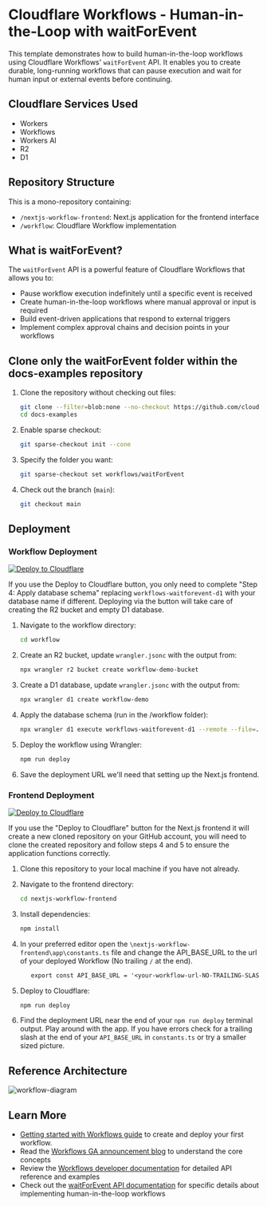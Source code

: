 # Cloudflare Workflows - Human-in-the-Loop with waitForEvent

This template demonstrates how to build human-in-the-loop workflows using Cloudflare Workflows' `waitForEvent` API. It enables you to create durable, long-running workflows that can pause execution and wait for human input or external events before continuing.

## Cloudflare Services Used

- Workers
- Workflows
- Workers AI
- R2
- D1

## Repository Structure

This is a mono-repository containing:

- `/nextjs-workflow-frontend`: Next.js application for the frontend interface
- `/workflow`: Cloudflare Workflow implementation

## What is waitForEvent?

The `waitForEvent` API is a powerful feature of Cloudflare Workflows that allows you to:

- Pause workflow execution indefinitely until a specific event is received
- Create human-in-the-loop workflows where manual approval or input is required
- Build event-driven applications that respond to external triggers
- Implement complex approval chains and decision points in your workflows

## Clone only the waitForEvent folder within the docs-examples repository

1. Clone the repository without checking out files:

   ```bash
   git clone --filter=blob:none --no-checkout https://github.com/cloudflare/docs-examples.git
   cd docs-examples
   ```

2. Enable sparse checkout:

   ```bash
   git sparse-checkout init --cone
   ```

3. Specify the folder you want:

   ```bash
   git sparse-checkout set workflows/waitForEvent
   ```

4. Check out the branch (`main`):

   ```bash
   git checkout main
   ```

## Deployment

### Workflow Deployment

[![Deploy to Cloudflare](https://deploy.workers.cloudflare.com/button)](https://deploy.workers.cloudflare.com/?url=https://github.com/cloudflare/docs-examples/tree/main/workflows/waitForEvent/workflow)

If you use the Deploy to Cloudflare button, you only need to complete "Step 4: Apply database schema" replacing `workflows-waitforevent-d1` with your database name if different. Deploying via the button will take care of creating the R2 bucket and empty D1 database.

1. Navigate to the workflow directory:

   ```bash
   cd workflow
   ```

2. Create an R2 bucket, update `wrangler.jsonc` with the output from:

   ```bash
   npx wrangler r2 bucket create workflow-demo-bucket
   ```

3. Create a D1 database, update `wrangler.jsonc` with the output from:

   ```bash
   npx wrangler d1 create workflow-demo
   ```

4. Apply the database schema (run in the /workflow folder):

   ```bash
   npx wrangler d1 execute workflows-waitforevent-d1 --remote --file=./db.sql
   ```

5. Deploy the workflow using Wrangler:

   ```bash
   npm run deploy
   ```

6. Save the deployment URL we'll need that setting up the Next.js frontend.

### Frontend Deployment

[![Deploy to Cloudflare](https://deploy.workers.cloudflare.com/button)](https://deploy.workers.cloudflare.com/?url=https://github.com/cloudflare/docs-examples/tree/main/workflows/waitForEvent/nextjs-workflow-frontend)

If you use the "Deploy to Cloudflare" button for the Next.js frontend it will create a new cloned repository on your GitHub account, you will need to clone the created repository and follow steps 4 and 5 to ensure the application functions correctly.

1. Clone this repository to your local machine if you have not already.
2. Navigate to the frontend directory:

   ```bash
   cd nextjs-workflow-frontend
   ```

3. Install dependencies:

   ```bash
   npm install
   ```

4. In your preferred editor open the `\nextjs-workflow-frontend\app\constants.ts` file and change the API_BASE_URL to the url of your deployed Workflow (No trailing `/` at the end).

   ```txt
      export const API_BASE_URL = '<your-workflow-url-NO-TRAILING-SLASH>';
   ```

5. Deploy to Cloudflare:

   ```bash
   npm run deploy
   ```

6. Find the deployment URL near the end of your `npm run deploy` terminal output. Play around with the app. If you have errors check for a trailing slash at the end of your `API_BASE_URL` in `constants.ts` or try a smaller sized picture.

## Reference Architecture

![workflow-diagram](https://github.com/user-attachments/assets/ffee1de3-a5a0-4727-bae0-cfbc665da308)

## Learn More

- [Getting started with Workflows guide](https://developers.cloudflare.com/workflows/get-started/guide/) to create and deploy your first workflow.
- Read the [Workflows GA announcement blog](https://blog.cloudflare.com/workflows-ga-production-ready-durable-execution/) to understand the core concepts
- Review the [Workflows developer documentation](https://developers.cloudflare.com/workflows/) for detailed API reference and examples
- Check out the [waitForEvent API documentation](https://developers.cloudflare.com/workflows/apis/wait-for-event/) for specific details about implementing human-in-the-loop workflows
